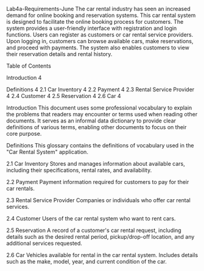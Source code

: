 Lab4a-Requirements-June
The car rental industry has seen an increased demand for online booking and reservation systems. This car rental system is designed to facilitate the online booking process for customers. The system provides a user-friendly interface with registration and login functions. Users can register as customers or car rental service providers. Upon logging in, customers can browse available cars, make reservations, and proceed with payments. The system also enables customers to view their reservation details and rental history.

Table of Contents

Introduction 4

Definitions 4
2.1 Car Inventory 4
2.2 Payment 4
2.3 Rental Service Provider 4
2.4 Customer 4
2.5 Reservation 4
2.6 Car 4

Introduction
This document uses some professional vocabulary to explain the problems that readers may encounter or terms used when reading other documents. It serves as an informal data dictionary to provide clear definitions of various terms, enabling other documents to focus on their core purpose.

Definitions
This glossary contains the definitions of vocabulary used in the "Car Rental System" application.

2.1 Car Inventory
Stores and manages information about available cars, including their specifications, rental rates, and availability.

2.2 Payment
Payment information required for customers to pay for their car rentals.

2.3 Rental Service Provider
Companies or individuals who offer car rental services.

2.4 Customer
Users of the car rental system who want to rent cars.

2.5 Reservation
A record of a customer's car rental request, including details such as the desired rental period, pickup/drop-off location, and any additional services requested.

2.6 Car
Vehicles available for rental in the car rental system. Includes details such as the make, model, year, and current condition of the car.
